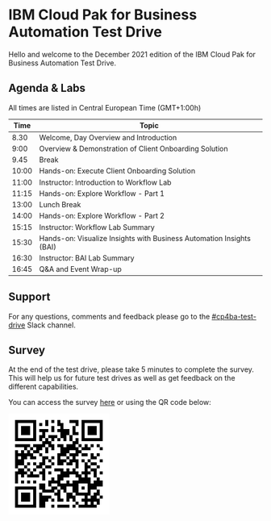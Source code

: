 # IBM Cloud Pak for Business Automation Test Drive

Hello and welcome to the December 2021 edition of the IBM Cloud Pak for Business Automation Test Drive. 

## Agenda & Labs

All times are listed in Central European Time (GMT+1:00h)

| **Time** | Topic                                                        |
| -------- | ------------------------------------------------------------ |
| 8.30     | Welcome, Day Overview and Introduction                       |
| 9:00     | Overview & Demonstration of Client Onboarding Solution       |
| 9.45     | Break                                                        |
| 10:00    | Hands-on: Execute Client Onboarding Solution                 |
| 11:00    | Instructor: Introduction to Workflow Lab                     |
| 11:15    | Hands-on: Explore Workflow - Part 1                          |
| 13:00    | Lunch Break                                                  |
| 14:00    | Hands-on: Explore Workflow - Part 2                          |
| 15:15    | Instructor: Workflow Lab Summary                             |
| 15:30    | Hands-on: Visualize Insights with Business Automation Insights (BAI) |
| 16:30    | Instructor: BAI Lab Summary                                  |
| 16:45    | Q&A and Event Wrap-up                                        |



## Support

For any questions, comments and feedback please go to the [#cp4ba-test-drive](https://ibm-cloudpak-partners.slack.com/archives/C02NUHE63JA) Slack channel.

## Survey

At the end of the test drive, please take 5 minutes to complete the survey. This will help us for future test drives as well as get feedback on the different capabilities.

You can access the survey [here](https://www.surveymonkey.com/r/IBMCP4BATestDrive) or using the QR code below:

![Survey QR Code](survey-qrcode.png)
